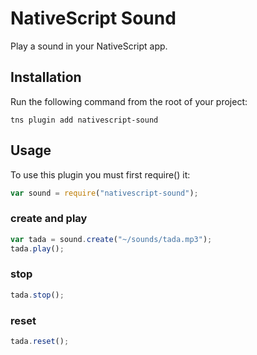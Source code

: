 # NativeScript Sound

Play a sound in your NativeScript app.

## Installation

Run the following command from the root of your project:

```
tns plugin add nativescript-sound
```

## Usage

To use this plugin you must first require() it:

```js
var sound = require("nativescript-sound");
```

### create and play

```js
var tada = sound.create("~/sounds/tada.mp3");
tada.play();
```

### stop

```js
tada.stop();
```

### reset

```js
tada.reset();
```